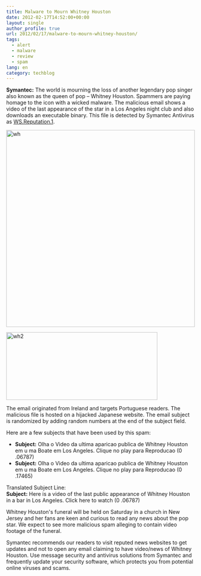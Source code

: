 ```yaml
---
title: Malware to Mourn Whitney Houston
date: 2012-02-17T14:52:00+00:00
layout: single
author_profile: true
url: 2012/02/17/malware-to-mourn-whitney-houston/
tags:
  - alert
  - malware
  - review
  - spam
lang: en
category: techblog
---
```

**Symantec:** The world is mourning the loss of another legendary pop singer also known as the queen of pop – Whitney Houston. Spammers are paying homage to the icon with a wicked malware. The malicious email shows a video of the last appearance of the star in a Los Angeles night club and also downloads an executable binary. This file is detected by Symantec Antivirus as [WS.Reputation.1](http://securityresponse.symantec.com/security_response/writeup.jsp?docid=2010-051308-1854-99&vid=4294919973). 

[<img title="wh" border="0" alt="wh" src="http://lh4.ggpht.com/-3AKbS6_YBag/Tz5iioEfjLI/AAAAAAAAE2c/SxM5y3OJLTY/wh_thumb%25255B2%25255D.jpg?imgmax=800" width="504" height="527" />](http://lh5.ggpht.com/-u7FhCI3hpMA/Tz5idXx5QyI/AAAAAAAAE2U/odZDsL8HqHI/s1600-h/wh%25255B4%25255D.jpg) 

[<img title="wh2" border="0" alt="wh2" src="http://lh3.ggpht.com/-_Nw0HmSgQew/Tz5ipxEdwhI/AAAAAAAAE2s/CQDPgfZXodE/wh2_thumb%25255B1%25255D.jpg?imgmax=800" width="404" height="181" />](http://lh6.ggpht.com/-icjRZjjB8oU/Tz5ilkalHdI/AAAAAAAAE2k/MZTETxaDD28/s1600-h/wh2%25255B3%25255D.jpg) 

The email originated from Ireland and targets Portuguese readers. The malicious file is hosted on a hijacked Japanese website. The email subject is randomized by adding random numbers at the end of the subject field. 

Here are a few subjects that have been used by this spam: 

  * **Subject:** Olha o Video da ultima aparicao publica de Whitney Houston em u ma Boate em Los Angeles. Clique no play para Reproducao (0 .06787) 
  * **Subject:** Olha o Video da ultima aparicao publica de Whitney Houston em u ma Boate em Los Angeles. Clique no play para Reproducao (0 .17465)

Translated Subject Line:  
**Subject:** Here is a video of the last public appearance of Whitney Houston in a bar in Los Angeles. Click here to watch (0 .06787) 

Whitney Houston's funeral will be held on Saturday in a church in New Jersey and her fans are keen and curious to read any news about the pop star. We expect to see more malicious spam alleging to contain video footage of the funeral. 

Symantec recommends our readers to visit reputed news websites to get updates and not to open any email claiming to have video/news of Whitney Houston. Use message security and antivirus solutions from Symantec and frequently update your security software, which protects you from potential online viruses and scams.